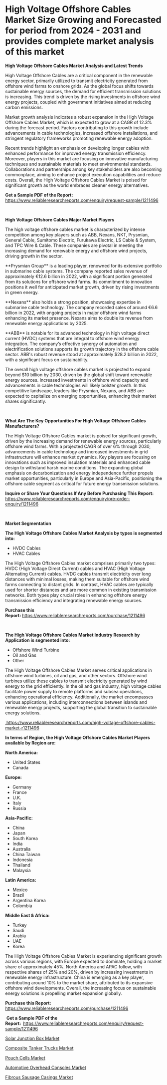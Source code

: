 <p><h1>High Voltage Offshore Cables Market Size Growing and Forecasted for period from 2024 - 2031 and provides complete market analysis of this market</h1></p><p><strong>High Voltage Offshore Cables Market Analysis and Latest Trends</strong></p>
<p><p>High Voltage Offshore Cables are a critical component in the renewable energy sector, primarily utilized to transmit electricity generated from offshore wind farms to onshore grids. As the global focus shifts towards sustainable energy sources, the demand for efficient transmission solutions is increasing. This trend is driven by the rising investments in offshore wind energy projects, coupled with government initiatives aimed at reducing carbon emissions.</p><p>Market growth analysis indicates a robust expansion in the High Voltage Offshore Cables Market, which is expected to grow at a CAGR of 12.3% during the forecast period. Factors contributing to this growth include advancements in cable technologies, increased offshore installations, and stringent regulatory frameworks promoting renewable energy adoption. </p><p>Recent trends highlight an emphasis on developing longer cables with enhanced performance for improved energy transmission efficiency. Moreover, players in this market are focusing on innovative manufacturing techniques and sustainable materials to meet environmental standards. Collaborations and partnerships among key stakeholders are also becoming commonplace, aiming to enhance project execution capabilities and reduce costs. Overall, the High Voltage Offshore Cables Market is poised for significant growth as the world embraces cleaner energy alternatives.</p></p>
<p><strong>Get a Sample PDF of the Report:&nbsp;</strong> <a href="https://www.reliableresearchreports.com/enquiry/request-sample/1211496?utm_campaign=13&utm_medium=2&utm_source=Github&utm_content=ia&utm_term=18112024&utm_id=high-voltage-offshore-cables">https://www.reliableresearchreports.com/enquiry/request-sample/1211496</a></p>
<p>&nbsp;</p>
<p><strong>High Voltage Offshore Cables Major Market Players</strong></p>
<p><p>The high voltage offshore cables market is characterized by intense competition among key players such as ABB, Nexans, NKT, Prysmian, General Cable, Sumitomo Electric, Furukawa Electric, LS Cable & System, and TPC Wire & Cable. These companies are pivotal in meeting the increasing demand for renewable energy and offshore wind projects, driving growth in the sector.</p><p>**Prysmian Group** is a leading player, renowned for its extensive portfolio in submarine cable systems. The company reported sales revenue of approximately €12.6 billion in 2022, with a significant portion generated from its solutions for offshore wind farms. Its commitment to innovation positions it well for anticipated market growth, driven by rising investments in green energy.</p><p>**Nexans** also holds a strong position, showcasing expertise in submarine cable technology. The company recorded sales of around €6.6 billion in 2022, with ongoing projects in major offshore wind farms enhancing its market presence. Nexans aims to double its revenue from renewable energy applications by 2025.</p><p>**ABB** is notable for its advanced technology in high voltage direct current (HVDC) systems that are integral to offshore wind energy integration. The company’s effective synergy of automation and electrification solutions supports its growth trajectory in the offshore cable sector. ABB's robust revenue stood at approximately $28.2 billion in 2022, with a significant focus on sustainability.</p><p>The overall high voltage offshore cables market is projected to expand beyond $10 billion by 2030, driven by the global shift toward renewable energy sources. Increased investments in offshore wind capacity and advancements in cable technologies will likely bolster growth. In this competitive landscape, leaders like Prysmian, Nexans, and ABB are expected to capitalize on emerging opportunities, enhancing their market shares significantly.</p></p>
<p>&nbsp;</p>
<p><strong>What Are The Key Opportunities For High Voltage Offshore Cables Manufacturers?</strong></p>
<p><p>The High Voltage Offshore Cables market is poised for significant growth, driven by the increasing demand for renewable energy sources, particularly offshore wind farms. With a projected CAGR of over 6% through 2030, advancements in cable technology and increased investments in grid infrastructure will enhance market dynamics. Key players are focusing on innovations such as improved insulation materials and enhanced cable design to withstand harsh marine conditions. The expanding global emphasis on decarbonization and energy independence further propels market opportunities, particularly in Europe and Asia-Pacific, positioning the offshore cable segment as critical for future energy transmission solutions.</p></p>
<p><strong>Inquire or Share Your Questions If Any Before Purchasing This Report:</strong> <a href="https://www.reliableresearchreports.com/enquiry/pre-order-enquiry/1211496?utm_campaign=13&utm_medium=2&utm_source=Github&utm_content=ia&utm_term=18112024&utm_id=high-voltage-offshore-cables">https://www.reliableresearchreports.com/enquiry/pre-order-enquiry/1211496</a></p>
<p>&nbsp;</p>
<p><strong>Market Segmentation</strong></p>
<p><strong>The High Voltage Offshore Cables Market Analysis by types is segmented into:</strong></p>
<p><ul><li>HVDC Cables</li><li>HVAC Cables</li></ul></p>
<p><p>The High Voltage Offshore Cables market comprises primarily two types: HVDC (High Voltage Direct Current) cables and HVAC (High Voltage Alternating Current) cables. HVDC cables transmit electricity over long distances with minimal losses, making them suitable for offshore wind farms connecting to distant grids. In contrast, HVAC cables are typically used for shorter distances and are more common in existing transmission networks. Both types play crucial roles in enhancing offshore energy transmission efficiency and integrating renewable energy sources.</p></p>
<p><strong>Purchase this Report:&nbsp;</strong><a href="https://www.reliableresearchreports.com/purchase/1211496?utm_campaign=13&utm_medium=2&utm_source=Github&utm_content=ia&utm_term=18112024&utm_id=high-voltage-offshore-cables">https://www.reliableresearchreports.com/purchase/1211496</a></p>
<p>&nbsp;</p>
<p><strong>The High Voltage Offshore Cables Market Industry Research by Application is segmented into:</strong></p>
<p><ul><li>Offshore Wind Turbine</li><li>Oil and Gas</li><li>Other</li></ul></p>
<p><p>The High Voltage Offshore Cables Market serves critical applications in offshore wind turbines, oil and gas, and other sectors. Offshore wind turbines utilize these cables to transmit electricity generated by wind energy to the grid efficiently. In the oil and gas industry, high voltage cables facilitate power supply to remote platforms and subsea operations, enhancing operational efficiency. Additionally, the market encompasses various applications, including interconnections between islands and renewable energy projects, supporting the global transition to sustainable energy solutions.</p></p>
<p><a href="https://www.reliableresearchreports.com/high-voltage-offshore-cables-market-r1211496?utm_campaign=13&utm_medium=2&utm_source=Github&utm_content=ia&utm_term=18112024&utm_id=high-voltage-offshore-cables">&nbsp;https://www.reliableresearchreports.com/high-voltage-offshore-cables-market-r1211496</a></p>
<p><strong>In terms of Region, the High Voltage Offshore Cables Market Players available by Region are:</strong></p>
<p>
    <p> <strong> North America: </strong>
        <ul>
            <li>United States</li>
            <li>Canada</li>
        </ul>
        </p> 
    <p> <strong> Europe: </strong>
        <ul>
            <li>Germany</li>
            <li>France</li>
            <li>U.K.</li>
            <li>Italy</li>
            <li>Russia</li>
        </ul>
        </p> 
    <p> <strong> Asia-Pacific: </strong>
        <ul>
            <li>China</li>
            <li>Japan</li>
            <li>South Korea</li>
            <li>India</li>
            <li>Australia</li>
            <li>China Taiwan</li>
            <li>Indonesia</li>
            <li>Thailand</li>
            <li>Malaysia</li>
        </ul>
        </p> 
    <p> <strong> Latin America: </strong>
        <ul>
            <li>Mexico</li>
            <li>Brazil</li>
            <li>Argentina Korea</li>
            <li>Colombia</li>
        </ul>
        </p> 
    <p> <strong> Middle East & Africa: </strong>
        <ul>
            <li>Turkey</li>
            <li>Saudi</li>
            <li>Arabia</li>
            <li>UAE</li>
            <li>Korea</li>
        </ul>
    </p>
    </p>
<p><p>The High Voltage Offshore Cables Market is experiencing significant growth across various regions, with Europe expected to dominate, holding a market share of approximately 45%. North America and APAC follow, with respective shares of 25% and 20%, driven by increasing investments in renewable energy infrastructure. China is emerging as a key player, contributing around 10% to the market share, attributed to its expansive offshore wind developments. Overall, the increasing focus on sustainable energy solutions is propelling market expansion globally.</p></p>
<p><strong>Purchase this Report: </strong><a href="https://www.reliableresearchreports.com/purchase/1211496?utm_campaign=13&utm_medium=2&utm_source=Github&utm_content=ia&utm_term=18112024&utm_id=high-voltage-offshore-cables">https://www.reliableresearchreports.com/purchase/1211496</a></p>
<p>&nbsp;<strong>Get a Sample PDF of the Report:&nbsp;&nbsp;</strong><a href="https://www.reliableresearchreports.com/enquiry/request-sample/1211496?utm_campaign=13&utm_medium=2&utm_source=Github&utm_content=ia&utm_term=18112024&utm_id=high-voltage-offshore-cables">https://www.reliableresearchreports.com/enquiry/request-sample/1211496</a></p>
<p><strong></strong></p>
<p><p><a href="https://www.linkedin.com/pulse/solar-junction-box-market-trends-detailed-study-its-segmentation-15e6e?utm_campaign=13&utm_medium=2&utm_source=Github&utm_content=ia&utm_term=18112024&utm_id=high-voltage-offshore-cables">Solar Junction Box Market</a></p><p><a href="https://github.com/JakirUddin511/Market-Research-Report-List-1/blob/main/composite-tanker-trucks-market.md?utm_campaign=13&utm_medium=2&utm_source=Github&utm_content=ia&utm_term=18112024&utm_id=high-voltage-offshore-cables">Composite Tanker Trucks Market</a></p><p><a href="https://issuu.com/reportprime-2/docs/pouch-cells-market-size-2030.pptx_352441205d6704?utm_campaign=13&utm_medium=2&utm_source=Github&utm_content=ia&utm_term=18112024&utm_id=high-voltage-offshore-cables">Pouch Cells Market</a></p><p><a href="https://issuu.com/reportprime-2/docs/automotive-overhead-consoles-market_5ddc221dfe90af?utm_campaign=13&utm_medium=2&utm_source=Github&utm_content=ia&utm_term=18112024&utm_id=high-voltage-offshore-cables">Automotive Overhead Consoles Market</a></p><p><a href="https://github.com/AbbasMahmud554/Market-Research-Report-List-1/blob/main/fibrous-sausage-casings-market.md?utm_campaign=13&utm_medium=2&utm_source=Github&utm_content=ia&utm_term=18112024&utm_id=high-voltage-offshore-cables">Fibrous Sausage Casings Market</a></p></p>